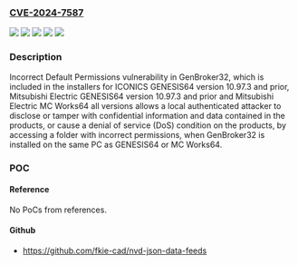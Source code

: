 ### [CVE-2024-7587](https://cve.mitre.org/cgi-bin/cvename.cgi?name=CVE-2024-7587)
![](https://img.shields.io/static/v1?label=Product&message=GENESIS64&color=blue)
![](https://img.shields.io/static/v1?label=Product&message=MC%20Works64&color=blue)
![](https://img.shields.io/static/v1?label=Version&message=%3D%20all%20versions%20&color=brighgreen)
![](https://img.shields.io/static/v1?label=Version&message=%3D%20version%2010.97.3%20and%20prior%20&color=brighgreen)
![](https://img.shields.io/static/v1?label=Vulnerability&message=CWE-276%20Incorrect%20Default%20Permissions&color=brighgreen)

### Description

Incorrect Default Permissions vulnerability in GenBroker32, which is included in the installers for ICONICS GENESIS64 version 10.97.3 and prior, Mitsubishi Electric GENESIS64 version 10.97.3 and prior and Mitsubishi Electric MC Works64 all versions allows a local authenticated attacker to disclose or tamper with confidential information and data contained in the products, or cause a denial of service (DoS) condition on the products, by accessing a folder with incorrect permissions, when GenBroker32 is installed on the same PC as GENESIS64 or MC Works64.

### POC

#### Reference
No PoCs from references.

#### Github
- https://github.com/fkie-cad/nvd-json-data-feeds

